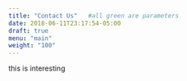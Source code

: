 ```yaml
---
title: "Contact Us"   #all green are parameters
date: 2018-06-11T23:17:54-05:00
draft: true
menu: "main"
weight: "100"
---
```




this is interesting
